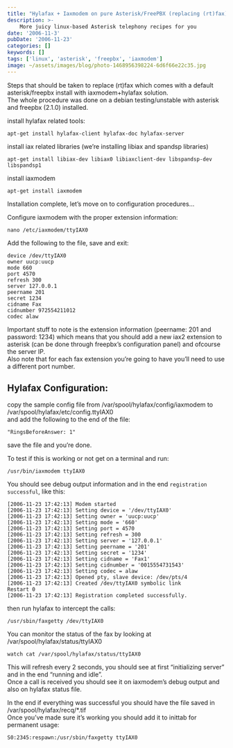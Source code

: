 ```yaml
---
title: "Hylafax + Iaxmodem on pure Asterisk/FreePBX (replacing (rt)fax)"
description: >-
    More juicy linux-based Asterisk telephony recipes for you
date: '2006-11-3'
pubDate: '2006-11-23'
categories: []
keywords: []
tags: ['linux', 'asterisk', 'freepbx', 'iaxmodem']
image: ~/assets/images/blog/photo-1468956398224-6d6f66e22c35.jpg
---
```


Steps that should be taken to replace (rt)fax which comes with a default asterisk/freepbx install with iaxmodem+hylafax solution.  
The whole procedure was done on a debian testing/unstable with asterisk and freepbx (2.1.0) installed.

install hylafax related tools:  
```
apt-get install hylafax-client hylafax-doc hylafax-server  
```

install iax related libraries (we’re installing libiax and spandsp libraries)  

```
apt-get install libiax-dev libiax0 libiaxclient-dev libspandsp-dev libspandsp1  
```

install iaxmodem  

```
apt-get install iaxmodem  
```

Installation complete, let’s move on to configuration procedures…

Configure iaxmodem with the proper extension information:

```
nano /etc/iaxmodem/ttyIAX0  
```
  
Add the following to the file, save and exit:  

```
device /dev/ttyIAX0  
owner uucp:uucp  
mode 660  
port 4570  
refresh 300  
server 127.0.0.1  
peername 201  
secret 1234  
cidname Fax  
cidnumber 972554211012  
codec alaw  
```

Important stuff to note is the extension information (peername: 201 and password: 1234) which means that you should add a new iax2 extension to asterisk (can be done through freepbx’s configuration panel) and ofcourse the server IP.  
Also note that for each fax extension you’re going to have you’ll need to use a different port number.

## Hylafax Configuration:  
copy the sample config file from /var/spool/hylafax/config/iaxmodem to /var/spool/hylafax/etc/config.ttyIAX0  
and add the following to the end of the file:  

```
"RingsBeforeAnswer: 1"
```
  
save the file and you’re done.

To test if this is working or not get on a terminal and run:  
```
/usr/bin/iaxmodem ttyIAX0  
```

You should see debug output information and in the end `registration successful`, like this:  
```
[2006-11-23 17:42:13] Modem started  
[2006-11-23 17:42:13] Setting device = '/dev/ttyIAX0'  
[2006-11-23 17:42:13] Setting owner = 'uucp:uucp'  
[2006-11-23 17:42:13] Setting mode = '660'  
[2006-11-23 17:42:13] Setting port = 4570  
[2006-11-23 17:42:13] Setting refresh = 300  
[2006-11-23 17:42:13] Setting server = '127.0.0.1'  
[2006-11-23 17:42:13] Setting peername = '201'  
[2006-11-23 17:42:13] Setting secret = '1234'  
[2006-11-23 17:42:13] Setting cidname = 'Fax1'  
[2006-11-23 17:42:13] Setting cidnumber = '0015554731543'  
[2006-11-23 17:42:13] Setting codec = alaw  
[2006-11-23 17:42:13] Opened pty, slave device: /dev/pts/4  
[2006-11-23 17:42:13] Created /dev/ttyIAX0 symbolic link  
Restart 0  
[2006-11-23 17:42:13] Registration completed successfully.  
```

then run hylafax to intercept the calls:  

```
/usr/sbin/faxgetty /dev/ttyIAX0  
```

You can monitor the status of the fax by looking at /var/spool/hylafax/status/ttyIAX0  

```
watch cat /var/spool/hylafax/status/ttyIAX0  
```

This will refresh every 2 seconds, you should see at first “initializing server” and in the end “running and idle”.  
Once a call is received you should see it on iaxmodem’s debug output and also on hylafax status file.

In the end if everything was successful you should have the file saved in /var/spool/hylafax/recq/*.tif  
Once you’ve made sure it’s working you should add it to inittab for permanent usage:  

```
S0:2345:respawn:/usr/sbin/faxgetty ttyIAX0
```